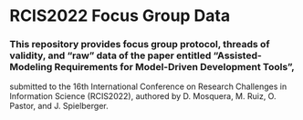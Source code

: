 # RCIS2022 Focus Group Data

### This repository provides focus group protocol, threads of validity, and “raw” data of the paper entitled “Assisted-Modeling Requirements for Model-Driven Development Tools”, 
submitted to the 16th International Conference on Research Challenges in Information Science (RCIS2022), authored by D. Mosquera, M. Ruiz, O. Pastor, and J. Spielberger.

